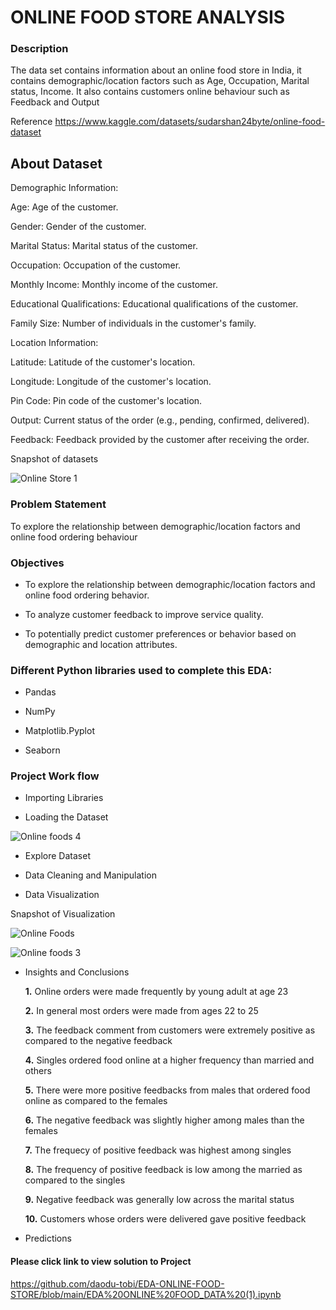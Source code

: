 # ONLINE FOOD STORE ANALYSIS

  ### Description
The data set contains information about an online food store in India, it contains demographic/location factors such as Age, Occupation, Marital status, Income. It also contains customers online behaviour such as Feedback and Output

Reference https://www.kaggle.com/datasets/sudarshan24byte/online-food-dataset

## About Dataset

Demographic Information:

Age: Age of the customer.

Gender: Gender of the customer.

Marital Status: Marital status of the customer.

Occupation: Occupation of the customer.

Monthly Income: Monthly income of the customer.

Educational Qualifications: Educational 
qualifications of the customer.

Family Size: Number of individuals in the customer's family.

Location Information:

Latitude: Latitude of the customer's location.

Longitude: Longitude of the customer's location.

Pin Code: Pin code of the customer's location.

Output: Current status of the order (e.g., pending, confirmed, delivered).

Feedback: Feedback provided by the customer after receiving the order.

Snapshot of datasets

![Online Store 1](https://github.com/daodu-tobi/EDA-ONLINE-FOOD-STORE/assets/145832039/a7fbdc8a-ad9d-4ea3-bf61-49d41a1a6ad2)


### Problem Statement

To explore the relationship between demographic/location factors and online food ordering behaviour

### Objectives

 - To explore the relationship between demographic/location factors and online food ordering behavior.

- To analyze customer feedback to improve service quality.

- To potentially predict customer preferences or behavior based on demographic and location attributes.

### Different Python libraries used to complete this EDA:

- Pandas

- NumPy

- Matplotlib.Pyplot

- Seaborn

### Project Work flow 

- Importing Libraries

- Loading the Dataset

![Online foods 4](https://github.com/daodu-tobi/EDA-ONLINE-FOOD-STORE/assets/145832039/b643fb8d-6800-48cc-8e4f-88f5b07ddea9)

- Explore Dataset

- Data Cleaning and Manipulation

- Data Visualization

Snapshot of Visualization

![Online Foods](https://github.com/daodu-tobi/EDA-ONLINE-FOOD-STORE/assets/145832039/4e843286-d51f-4b64-ac3f-9e17483fceaa)

![Online foods 3](https://github.com/daodu-tobi/EDA-ONLINE-FOOD-STORE/assets/145832039/7443667f-0320-4499-ac99-2fa1b497d3c0)

- Insights and Conclusions

   **1.** Online orders were made frequently by young adult at age 23

  **2.** In general most orders were made from ages 22 to 25

  **3.** The feedback comment from customers were extremely positive as compared to the negative feedback

  **4.** Singles ordered food online at a higher frequency than married and others

  **5.** There were more positive feedbacks from males that ordered food online as compared to the females

  **6.** The negative feedback was slightly higher among males than the females

  **7.** The frequecy of positive feedback was highest among singles

  **8.** The frequency of positive feedback is low among the married as compared to the singles

  **9.** Negative feedback was generally low across the marital status

  **10.** Customers whose orders were delivered gave positive feedback

- Predictions 

#### Please click link to view solution to Project

https://github.com/daodu-tobi/EDA-ONLINE-FOOD-STORE/blob/main/EDA%20ONLINE%20FOOD_DATA%20(1).ipynb
